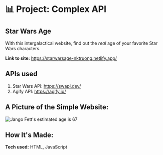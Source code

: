# 📊 Project: Complex API 
## Star Wars Age
With this intergalactical website, find out the *real* age of your favorite Star Wars characters.  

**Link to site:** https://starwarsage-nktruong.netlify.app/

## APIs used
1. Star Wars API: https://swapi.dev/
2. Agify API: https://agify.io/

## A Picture of the Simple Website:
![Jango Fett's estimated age is 67](https://user-images.githubusercontent.com/88857875/135514943-d457f18f-5bc7-4dfc-b1c9-d5f72f8dbedc.png)


## How It's Made:

**Tech used:** HTML, JavaScript
